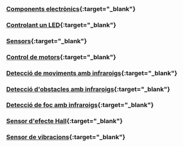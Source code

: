 ### [Components electrònics](electronica/electronica.md){:target="_blank"}

### [Controlant un LED](led/led.md){:target="_blank"}

### [Sensors](ldr/ldr.md){:target="_blank"}

### [Control de motors](motor/motors.md){:target="_blank"}

### [Detecció de moviments amb infraroigs](ir/pir/pir.md){:target="_blank"}

### [Detecció d'obstacles amb infraroigs](ir/ir_obstacle/ir_obstacle.md){:target="_blank"}

### [Detecció de foc amb infraroigs](ir/flame/flame.md){:target="_blank"}

### [Sensor d'efecte Hall](hall/hall.md){:target="_blank"}

### [Sensor de vibracions](shock/shock.md){:target="_blank"}





